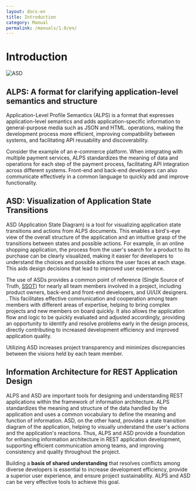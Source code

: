 ```yaml
---
layout: docs-en
title: Introduction
category: Manual
permalink: /manuals/1.0/en/
---
```

# Introduction

![ASD](https://alps-asd.github.io/app-state-diagram/blog/profile.svg)

## ALPS: A format for clarifying application-level semantics and structure

Application-Level Profile Semantics (ALPS) is a format that expresses application-level semantics and adds application-specific information to general-purpose media such as JSON and HTML. operations, making the development process more efficient, improving compatibility between systems, and facilitating API reusability and discoverability.

Consider the example of an e-commerce platform. When integrating with multiple payment services, ALPS standardizes the meaning of data and operations for each step of the payment process, facilitating API integration across different systems. Front-end and back-end developers can also communicate effectively in a common language to quickly add and improve functionality.

## ASD: Visualization of Application State Transitions

ASD (Application State Diagram) is a tool for visualizing application state transitions and actions from ALPS documents. This enables a bird's-eye view of the overall structure of the application and an intuitive grasp of the transitions between states and possible actions. For example, in an online shopping application, the process from the user's search for a product to its purchase can be clearly visualized, making it easier for developers to understand the choices and possible actions the user faces at each stage. This aids design decisions that lead to improved user experience.

The use of ASDs provides a common point of reference (Single Source of Truth, [SSOT](https://en.wikipedia.org/wiki/Single_source_of_truth)) for nearly all team members involved in a project, including product owners, back-end and front-end developers, and UI/UX designers. . This facilitates effective communication and cooperation among team members with different areas of expertise, helping to bring complex projects and new members on board quickly. It also allows the application flow and logic to be quickly evaluated and adjusted accordingly, providing an opportunity to identify and resolve problems early in the design process, directly contributing to increased development efficiency and improved application quality.

Utilizing ASD increases project transparency and minimizes discrepancies between the visions held by each team member.

## Information Architecture for REST Application Design

ALPS and ASD are important tools for designing and understanding REST applications within the framework of information architecture. ALPS standardizes the meaning and structure of the data handled by the application and uses a common vocabulary to define the meaning and function of information. ASD, on the other hand, provides a state transition diagram of the application, helping to visually understand the user's actions and the application's reactions. Thus, ALPS and ASD provide a foundation for enhancing information architecture in REST application development, supporting efficient communication among teams, and improving consistency and quality throughout the project.

Building a **basis of shared understanding** that resolves conflicts among diverse developers is essential to increase development efficiency, provide a superior user experience, and ensure project sustainability. ALPS and ASD can be very effective tools to achieve this goal.

